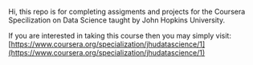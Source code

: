 Hi, this repo is for completing assigments and projects for the 
Coursera Specilization on Data Science taught by John Hopkins 
University. 



If you are interested in taking this course then you may simply 
visit: [https://www.coursera.org/specialization/jhudatascience/1](https://www.coursera.org/specialization/jhudatascience/1)

